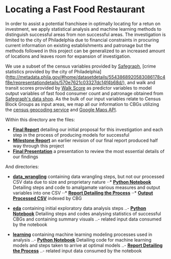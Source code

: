 # Locating a Fast Food Restaurant

In order to assist a potential franchisee in optimally locating for a retun on investment, we apply statistical analysis and machine learning methods to distinguish successful areas from non successful areas. The investigation is limited to the city of Philadelphia due to financial constraints in procuring current information on existing establishments and patronage but the methods followed in this project can be generalized to an increased amount of locations and leaves room for expansion of investigation.

We use a subset of the census variables provided by [Safegraph](https://www.safegraph.com/open-census-data), [crime statistics provided by the city of Philadelphia] (http://metadata.phila.gov/#home/datasetdetails/5543868920583086178c4f8e/representationdetails/570e7621c03327dc14f4b68d/), and walk and transit scores provided by [Walk Score](https://www.walkscore.com) as predictor variables to model output variables of fast food consumer count and patronage obtained from [Safegraph's data shop](https://shop.safegraph.com). As the bulk of our input variables relate to Census Block Groups as input areas, we map all our information to CBGs utilizing the [census geocoding service](https://geocoding.geo.census.gov/geocoder) and [Google Maps API](https://maps.googleapis.com).

Within this directory are the files:
- **[Final Report](https://github.com/jon-e-pizza/Springboard/blob/master/CapstoneFastFoodEstablishments/Locating_Fast_Food-Final_Report.pdf)** detailing our initial proposal for this investigation and each step in the process of producing models for successful
- **[Milestone Report](https://github.com/jon-e-pizza/Springboard/blob/master/CapstoneFastFoodEstablishments/Locating_Fast_Food-Final_Report.pdf)** an earlier revision of our final report produced half way through this project
- **[Final Presentation](https://github.com/jon-e-pizza/Springboard/blob/master/CapstoneFastFoodEstablishments/Locating-Fast-Food-for-Success-Presentation.pdf)** a presentation to review the most essential details of our findings

And directories:
* **[data_wrangling](https://github.com/jon-e-pizza/Springboard/tree/master/CapstoneFastFoodEstablishments/data_wrangling)** containing data wrangling steps, but not our processed CSV data due to size and proprietary nature
⋅⋅* **[Python Notebook](https://github.com/jon-e-pizza/Springboard/blob/master/CapstoneFastFoodEstablishments/data_wrangling/Data_Wrangling.ipynb)** Detailing steps and code to amalgamate various measures and output variables into one CSV
⋅⋅* **[Report Detailing the Process](https://github.com/jon-e-pizza/Springboard/blob/master/CapstoneFastFoodEstablishments/data_wrangling/DataWranglingForFastFoodDemand.pdf)**
⋅⋅* **[Output Processed CSV](https://github.com/jon-e-pizza/Springboard/blob/master/CapstoneFastFoodEstablishments/data_wrangling/location_data_wrangled.csv)** indexed by CBG

- **[eda](https://github.com/jon-e-pizza/Springboard/tree/master/CapstoneFastFoodEstablishments/eda)** containing initial exploratory data analysis steps
..- **[Python Notebook](https://github.com/jon-e-pizza/Springboard/blob/master/CapstoneFastFoodEstablishments/eda/EDA.ipynb)** Detailing steps and codes analysing statistics of successful CBGs and containing summary visuals
..- related input data consumed by the notebook

- **[learning](https://github.com/jon-e-pizza/Springboard/tree/master/CapstoneFastFoodEstablishments/learning)** containing machine learning modeling processes used in analysis
..- **[Python Notebook](https://github.com/jon-e-pizza/Springboard/blob/master/CapstoneFastFoodEstablishments/learning/machine-learning.ipynb)** Detailing code for machine learning models and steps taken to arrive at optimal models
..- **[Report Detailing the Process](https://github.com/jon-e-pizza/Springboard/blob/master/CapstoneFastFoodEstablishments/learning/MachineLearning-process.pdf)**
..- related input data consumed by the notebook
